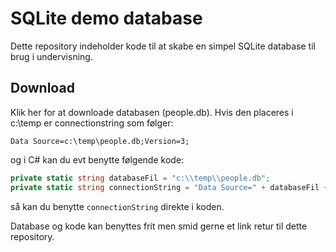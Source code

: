 # SQLite demo database

Dette repository indeholder kode til at skabe en simpel SQLite database til brug i undervisning. 

## Download
Klik her for at downloade databasen (people.db). Hvis den placeres i c:\temp er connectionstring som følger:

```
Data Source=c:\temp\people.db;Version=3;
```

og i C# kan du evt benytte følgende kode:

```csharp
private static string databaseFil = "c:\\temp\\people.db";
private static string connectionString = "Data Source=" + databaseFil + ";Version=3;";
```

så kan du benytte ```connectionString``` direkte i koden.

Database og kode kan benyttes frit men smid gerne et link retur til dette repository.